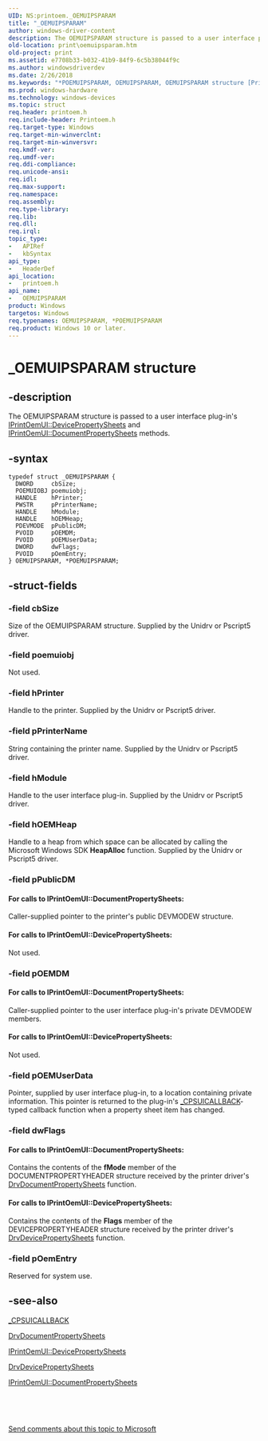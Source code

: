 ```yaml
---
UID: NS:printoem._OEMUIPSPARAM
title: "_OEMUIPSPARAM"
author: windows-driver-content
description: The OEMUIPSPARAM structure is passed to a user interface plug-in's IPrintOemUI::DevicePropertySheets and IPrintOemUI::DocumentPropertySheets methods.
old-location: print\oemuipsparam.htm
old-project: print
ms.assetid: e7708b33-b032-41b9-84f9-6c5b38044f9c
ms.author: windowsdriverdev
ms.date: 2/26/2018
ms.keywords: "*POEMUIPSPARAM, OEMUIPSPARAM, OEMUIPSPARAM structure [Print Devices], POEMUIPSPARAM, POEMUIPSPARAM structure pointer [Print Devices], _OEMUIPSPARAM, print.oemuipsparam, print_unidrv-pscript_ui_7a4c3f10-5a2d-45da-99e4-bbd6ee0fb8bf.xml, printoem/OEMUIPSPARAM, printoem/POEMUIPSPARAM"
ms.prod: windows-hardware
ms.technology: windows-devices
ms.topic: struct
req.header: printoem.h
req.include-header: Printoem.h
req.target-type: Windows
req.target-min-winverclnt: 
req.target-min-winversvr: 
req.kmdf-ver: 
req.umdf-ver: 
req.ddi-compliance: 
req.unicode-ansi: 
req.idl: 
req.max-support: 
req.namespace: 
req.assembly: 
req.type-library: 
req.lib: 
req.dll: 
req.irql: 
topic_type:
-	APIRef
-	kbSyntax
api_type:
-	HeaderDef
api_location:
-	printoem.h
api_name:
-	OEMUIPSPARAM
product: Windows
targetos: Windows
req.typenames: OEMUIPSPARAM, *POEMUIPSPARAM
req.product: Windows 10 or later.
---
```


# _OEMUIPSPARAM structure


## -description


The OEMUIPSPARAM structure is passed to a user interface plug-in's <a href="https://msdn.microsoft.com/library/windows/hardware/ff554165">IPrintOemUI::DevicePropertySheets</a> and <a href="https://msdn.microsoft.com/library/windows/hardware/ff554173">IPrintOemUI::DocumentPropertySheets</a> methods.


## -syntax


````
typedef struct _OEMUIPSPARAM {
  DWORD     cbSize;
  POEMUIOBJ poemuiobj;
  HANDLE    hPrinter;
  PWSTR     pPrinterName;
  HANDLE    hModule;
  HANDLE    hOEMHeap;
  PDEVMODE  pPublicDM;
  PVOID     pOEMDM;
  PVOID     pOEMUserData;
  DWORD     dwFlags;
  PVOID     pOemEntry;
} OEMUIPSPARAM, *POEMUIPSPARAM;
````


## -struct-fields




### -field cbSize

Size of the OEMUIPSPARAM structure. Supplied by the Unidrv or Pscript5 driver.


### -field poemuiobj

Not used.


### -field hPrinter

Handle to the printer. Supplied by the Unidrv or Pscript5 driver.


### -field pPrinterName

String containing the printer name. Supplied by the Unidrv or Pscript5 driver.


### -field hModule

Handle to the user interface plug-in. Supplied by the Unidrv or Pscript5 driver.


### -field hOEMHeap

Handle to a heap from which space can be allocated by calling the Microsoft Windows SDK <b>HeapAlloc</b> function. Supplied by the Unidrv or Pscript5 driver.


### -field pPublicDM





#### For calls to IPrintOemUI::DocumentPropertySheets:

Caller-supplied pointer to the printer's public DEVMODEW structure.



#### For calls to IPrintOemUI::DevicePropertySheets:

Not used.


### -field pOEMDM





#### For calls to IPrintOemUI::DocumentPropertySheets:

Caller-supplied pointer to the user interface plug-in's private DEVMODEW members.



#### For calls to IPrintOemUI::DevicePropertySheets:

Not used.


### -field pOEMUserData

Pointer, supplied by user interface plug-in, to a location containing private information. This pointer is returned to the plug-in's <a href="..\compstui\nc-compstui-_cpsuicallback.md">_CPSUICALLBACK</a>-typed callback function when a property sheet item has changed.


### -field dwFlags





#### For calls to IPrintOemUI::DocumentPropertySheets:

Contains the contents of the <b>fMode</b> member of the DOCUMENTPROPERTYHEADER structure received by the printer driver's <a href="..\winddiui\nf-winddiui-drvdocumentpropertysheets.md">DrvDocumentPropertySheets</a> function.



#### For calls to IPrintOemUI::DevicePropertySheets:

Contains the contents of the <b>Flags</b> member of the DEVICEPROPERTYHEADER structure received by the printer driver's <a href="..\winddiui\nf-winddiui-drvdevicepropertysheets.md">DrvDevicePropertySheets</a> function.


### -field pOemEntry

Reserved for system use.


## -see-also

<a href="..\compstui\nc-compstui-_cpsuicallback.md">_CPSUICALLBACK</a>



<a href="..\winddiui\nf-winddiui-drvdocumentpropertysheets.md">DrvDocumentPropertySheets</a>



<a href="https://msdn.microsoft.com/library/windows/hardware/ff554165">IPrintOemUI::DevicePropertySheets</a>



<a href="..\winddiui\nf-winddiui-drvdevicepropertysheets.md">DrvDevicePropertySheets</a>



<a href="https://msdn.microsoft.com/library/windows/hardware/ff554173">IPrintOemUI::DocumentPropertySheets</a>



 

 

<a href="mailto:wsddocfb@microsoft.com?subject=Documentation%20feedback [print\print]:%20OEMUIPSPARAM structure%20 RELEASE:%20(2/26/2018)&amp;body=%0A%0APRIVACY STATEMENT%0A%0AWe use your feedback to improve the documentation. We don't use your email address for any other purpose, and we'll remove your email address from our system after the issue that you're reporting is fixed. While we're working to fix this issue, we might send you an email message to ask for more info. Later, we might also send you an email message to let you know that we've addressed your feedback.%0A%0AFor more info about Microsoft's privacy policy, see http://privacy.microsoft.com/en-us/default.aspx." title="Send comments about this topic to Microsoft">Send comments about this topic to Microsoft</a>

